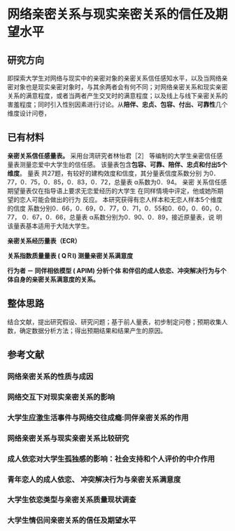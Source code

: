 # 网络亲密关系与现实亲密关系的信任及期望水平
## 研究方向
即探索大学生对网络与现实中的亲密对象的亲密关系信任感知水平，以及当网络亲密对象也是现实亲密对象时，与其余两者会有何不同；对网络亲密关系和现实亲密关系的满意程度，或者当两者产生交叉时的满意程度；以及线上与线下亲密关系的害羞程度；同时引入性别因素进行讨论。从**陪伴、忠贞、包容、付出、可靠性**几个维度设计问卷，
## 已有材料
**亲密关系信任感量表。** 采用台湾研究者林怡君［2］ 等编制的大学生亲密信任感量表测量恋爱中大学生的信任感。 该量表包含**包容、可靠、陪伴、忠贞和付出5个维度**。 量表 共27题，有较好的建构效度和信度，其分量表信度系数分别 为0．77，0．75，0．85，0．83，0．72，总量表 α系数为0．94。 亲密 关系信任感期望量表仅在指导语上要求无恋爱经历的大学生 在同样情境中评定，他或她所期望的恋人可能会做出的行为 反应。 本研究获得有恋人样本和无恋人样本5个维度的信度 系数分别0．66，0．69，0．77，0．71，0．55和0．60，0．60，0．77， 0．67，0．66，总量表 α系数分别为0．90、0．89，接近原量表，说 明该量表基本适用于大陆大学生。

**亲密关系经历量表（ECR）**

**关系指数质量量表 ( QＲI) 测量亲密关系满意度**

**行为者 － 同伴相依模型 ( APIM) 分析个体 和伴侣的成人依恋、冲突解决行为与个体自身的亲密关系满意度的关系。**
## 整体思路
结合文献，提出研究假设、研究问题；基于前人量表，初步制定问卷；预期收集人数，确定数据分析方法；得出预期结果和结果产生的原因。
## 参考文献
### 网络亲密关系的性质与成因
### 网络交互下对现实亲密关系的影响
### 大学生应激生活事件与网络交往成瘾:同伴亲密关系的作用
### 网络亲密关系与现实亲密关系比较研究
### 成人依恋对大学生孤独感的影响：社会支持和个人评价的中介作用
### 青年恋人的成人依恋、 冲突解决行为与亲密关系满意度
### 大学生依恋类型与亲密关系质量现状调查
### 大学生情侣间亲密关系的信任及期望水平